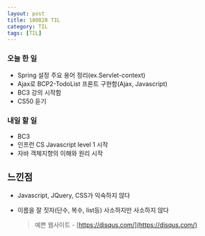 ```yaml
---
layout: post
title: 180828 TIL 
category: TIL
tags: [TIL]
---
```


### 오늘 한 일
-  Spring 설정 주요 용어 정리(ex.Servlet-context)
-  Ajax로 BCP2-TodoList 프론트 구현함(Ajax, Javascript)
-  BC3 강의 시작함
-  CS50 듣기 

### 내일 할 일
- BC3    
- 인프런 CS Javascript level 1 시작
- 자바 객체지향의 이해와 원리 시작 

## 느낀점 
- Javascript, JQuery, CSS가 익숙하지 않다
- 이름을 잘 짓자(단수, 복수, list등) 사소하지만 사소하지 않다


  > 예쁜 웹사이트 - [https://disqus.com/](https://disqus.com/)
